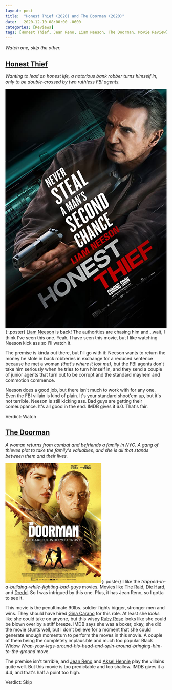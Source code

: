 ```yaml
---
layout: post
title:  "Honest Thief (2020) and The Doorman (2020)"
date:   2020-12-10 08:00:00 -0600
categories: [Reviews]
tags: [Honest Thief, Jean Reno, Liam Neeson, The Doorman, Movie Review]
---
```


*Watch one, skip the other.*

## [Honest Thief](https://www.imdb.com/title/tt1838556/)

*Wanting to lead an honest life, a notorious bank robber turns himself in, only to be double-crossed by two ruthless FBI agents.*

![Honest Thief poster](/assets/2020/12/honest-thief-2020.jpg){:.poster} [Liam Neeson](https://www.imdb.com/name/nm0000553/) is back! The authorities are chasing him and...wait, I think I've seen this one. Yeah, I  have seen this movie, but I like watching Neeson kick ass so I'll watch it.

The premise is kinda out there, but I'll go with it: Neeson wants to return the money he stole in back robberies in exchange for a reduced sentence because he met a woman *(that's where it lost me)*, but the FBI agents don't take him seriously when he tries to turn himself in, and they send a couple of junior agents that turn out to be corrupt and the standard mayhem and commotion commence.

Neeson does a good job, but there isn't much to work with for any one. Even the FBI villain is kind of plain. It's your standard shoot'em up, but it's not terrible. Neeson is still kicking ass. Bad guys are getting their comeuppance. It's all good in the end. IMDB gives it 6.0. That's fair.

Verdict: Watch

## [The Doorman](https://www.imdb.com/title/tt6222118/)

*A woman returns from combat and befriends a family in NYC. A gang of thieves plot to take the family's valuables, and she is all that stands between them and their lives.*

![The Doorman poster](/assets/2020/12/the-doorman-2020.jpg){:.poster} I like the *trapped-in-a-building-while-fighting-bad-guys* movies. Movies like [The Raid](https://www.imdb.com/title/tt1899353/), [Die Hard](https://www.imdb.com/title/tt0095016/), and [Dredd](https://www.imdb.com/title/tt1343727/). So I was intrigued by this one. Plus, it has Jean Reno, so I gotta to see it.

This movie is the penultimate 90lbs. soldier fights bigger, stronger men and wins. They should have hired [Gina Carano](https://www.imdb.com/name/nm2442289/) for this role. At least she *looks* like she could take on anyone, but this wispy [Ruby Rose](https://www.imdb.com/name/nm3199307/) looks like she could be blown over by a stiff breeze. IMDB says she was a boxer, okay, she did the movie stunts well, but I don't believe for a moment that she could generate enough momentum to perform the moves in this movie. A couple of them being the completely implausible and much too popular Black Widow *Wrap-your-legs-around-his-head-and-spin-around-bringing-him-to-the-ground* move.

The premise isn't terrible, and [Jean Reno](https://www.imdb.com/name/nm0000606/) and [Aksel Hennie](https://www.imdb.com/name/nm0377336/) play the villains quite well. But this movie is too predictable and too shallow. IMDB gives it a 4.4, and that's half a point too high.

Verdict: Skip
